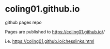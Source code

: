 # coling01.github.io

github pages repo

Pages are published to 
https://coling01.github.io/<reponame>/
  
i.e.
 https://coling01.github.io/chesslinks.html
  
  
  
 
  
